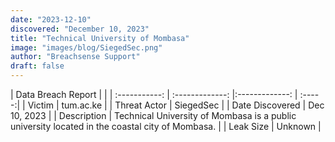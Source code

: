 ```yaml
---
date: "2023-12-10"
discovered: "December 10, 2023"
title: "Technical University of Mombasa"
image: "images/blog/SiegedSec.png"
author: "Breachsense Support"
draft: false
---
```


| Data Breach Report           |              | 
| :-----------: | :-------------:     |:-------------:    | :-----:|
| Victim      | tum.ac.ke      | 
| Threat Actor      | SiegedSec      | 
| Date Discovered      | Dec 10, 2023      | 
| Description      | Technical University of Mombasa is a public university located in the coastal city of Mombasa.      | 
| Leak Size      | Unknown      | 

